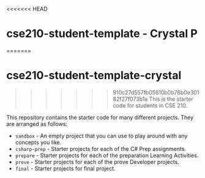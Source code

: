 <<<<<<< HEAD
# cse210-student-template - Crystal P
=======
# cse210-student-template-crystal
>>>>>>> 910c27d557fb05610b0b76b0e30182f27f073b1a
This is the starter code for students in CSE 210.

This repository contains the starter code for many different projects. They are arranged as follows:

* `sandbox` - An empty project that you can use to play around with any concepts you like.
* `csharp-prep` - Starter projects for each of the C# Prep assignments.
* `prepare` - Starter projects for each of the preparation Learning Activities.
* `prove` - Starter projects for each of the prove Developer projects.
* `final` - Starter projects for final project.
